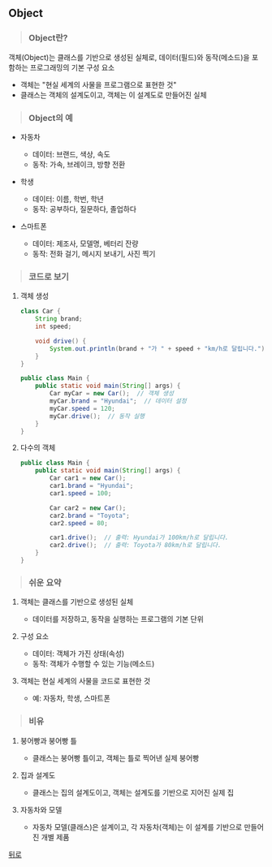 ## Object
> ### Object란?
객체(Object)는 클래스를 기반으로 생성된 실체로, 데이터(필드)와 동작(메소드)을 포함하는 프로그래밍의 기본 구성 요소</br>
- 객체는 "현실 세계의 사물을 프로그램으로 표현한 것"
- 클래스는 객체의 설계도이고, 객체는 이 설계도로 만들어진 실체

> ### Object의 예
- 자동차
    - 데이터: 브랜드, 색상, 속도
    - 동작: 가속, 브레이크, 방향 전환

- 학생
    - 데이터: 이름, 학번, 학년
    - 동작: 공부하다, 질문하다, 졸업하다

- 스마트폰
    - 데이터: 제조사, 모델명, 베터리 잔량
    - 동작: 전화 걸기, 메시지 보내기, 사진 찍기

> ### 코드로 보기
1. 객체 생성
    ```java
    class Car {
        String brand;
        int speed;

        void drive() {
            System.out.println(brand + "가 " + speed + "km/h로 달립니다.");
        }
    }

    public class Main {
        public static void main(String[] args) {
            Car myCar = new Car();  // 객체 생성
            myCar.brand = "Hyundai";  // 데이터 설정
            myCar.speed = 120;
            myCar.drive();  // 동작 실행
        }
    }
    ```

2. 다수의 객체
    ```java
    public class Main {
        public static void main(String[] args) {
            Car car1 = new Car();
            car1.brand = "Hyundai";
            car1.speed = 100;

            Car car2 = new Car();
            car2.brand = "Toyota";
            car2.speed = 80;

            car1.drive();  // 출력: Hyundai가 100km/h로 달립니다.
            car2.drive();  // 출력: Toyota가 80km/h로 달립니다.
        }
    }
    ```

> ### 쉬운 요약
1. 객체는 클래스를 기반으로 생성된 실체
    - 데이터를 저장하고, 동작을 실행하는 프로그램의 기본 단위

2. 구성 요소
    - 데이터: 객체가 가진 상태(속성)
    - 동작: 객체가 수행할 수 있는 기능(메소드)

3. 객체는 현실 세계의 사물을 코드로 표현한 것
    - 예: 자동차, 학생, 스마트폰

> ### 비유
1. 붕어빵과 붕어빵 틀
    - 클래스는 붕어빵 틀이고, 객체는 틀로 찍어낸 실제 붕어빵

2. 집과 설계도
    - 클래스는 집의 설계도이고, 객체는 설계도를 기반으로 지어진 실제 집

3. 자동차와 모델
    - 자동차 모델(클래스)은 설계이고, 각 자동차(객체)는 이 설계를 기반으로 만들어진 개별 제품

[뒤로](../README.md#java-study-notes)